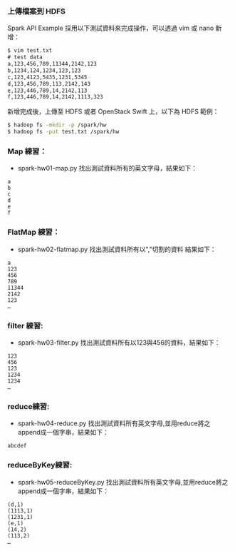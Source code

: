 

### 上傳檔案到 HDFS
Spark API Example 採用以下測試資料來完成操作，可以透過 vim 或 nano 新增：
```txt
$ vim test.txt
# test data
a,123,456,789,11344,2142,123
b,1234,124,1234,123,123
c,123,4123,5435,1231,5345
d,123,456,789,113,2142,143
e,123,446,789,14,2142,113
f,123,446,789,14,2142,1113,323
```
新增完成後，上傳至 HDFS 或者 OpenStack Swift 上，以下為 HDFS 範例：
```sh
$ hadoop fs -mkdir -p /spark/hw
$ hadoop fs -put test.txt /spark/hw
```


### Map 練習：
* spark-hw01-map.py
找出測試資料所有的英文字母，結果如下：
```
a
b
c
d
e
f
```

### FlatMap 練習：
* spark-hw02-flatmap.py
找出測試資料所有以","切割的資料
結果如下：
```
a
123
456
789
11344
2142
123
…
```

### filter 練習:
* spark-hw03-filter.py
找出測試資料所有以123與456的資料，結果如下：
```
123
456
123
1234
1234
…
```

### reduce練習:
* spark-hw04-reduce.py
找出測試資料所有英文字母,並用reduce將之append成一個字串，結果如下：
```
abcdef
```

### reduceByKey練習:
* spark-hw05-reduceByKey.py
找出測試資料所有英文字母,並用reduce將之append成一個字串，結果如下：
```
(d,1)
(1113,1)
(1231,1)
(e,1)
(14,2)
(113,2)
…
```
